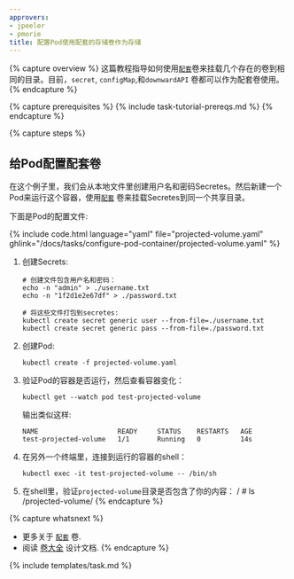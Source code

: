 ```yaml
---
approvers:
- jpeeler
- pmorie
title: 配置Pod使用配套的存储卷作为存储
---
```


{% capture overview %}
这篇教程指导如何使用[`配套`](/docs/concepts/storage/volumes/#projected)卷来挂载几个存在的卷到相同的目录。目前，`secret`, `configMap`,和`downwardAPI` 卷都可以作为配套卷使用。
{% endcapture %}

{% capture prerequisites %}
{% include task-tutorial-prereqs.md %}
{% endcapture %}

{% capture steps %}



## 给Pod配置配套卷

在这个例子里，我们会从本地文件里创建用户名和密码Secretes。然后新建一个Pod来运行这个容器，使用[`配套`](/docs/concepts/storage/volumes/#projected) 卷来挂载Secretes到同一个共享目录。

下面是Pod的配置文件:

{% include code.html language="yaml" file="projected-volume.yaml" ghlink="/docs/tasks/configure-pod-container/projected-volume.yaml" %}

1. 创建Secrets:

       # 创建文件包含用户名和密码：
       echo -n "admin" > ./username.txt
       echo -n "1f2d1e2e67df" > ./password.txt

       # 将这些文件打包到secretes:
       kubectl create secret generic user --from-file=./username.txt
       kubectl create secret generic pass --from-file=./password.txt

1. 创建Pod:

       kubectl create -f projected-volume.yaml



1. 验证Pod的容器是否运行，然后查看容器变化：

       kubectl get --watch pod test-projected-volume

    输出类似这样:

       NAME                    READY     STATUS    RESTARTS   AGE
       test-projected-volume   1/1       Running   0          14s

1. 在另外一个终端里，连接到运行的容器的shell：

       kubectl exec -it test-projected-volume -- /bin/sh



1. 在shell里，验证`projected-volume`目录是否包含了你的内容：
       / # ls /projected-volume/
{% endcapture %}

{% capture whatsnext %}
* 更多关于 [`配套`](/docs/concepts/storage/volumes/#projected) 卷.
* 阅读 [卷大全](https://github.com/kubernetes/community/blob/{{page.githubbranch}}/contributors/design-proposals/all-in-one-volume.md) 设计文档.
{% endcapture %}

{% include templates/task.md %}

